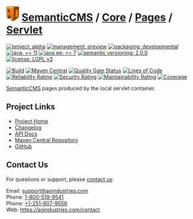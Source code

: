 # [<img src="ao-logo.png" alt="AO Logo" width="35" height="40">](https://github.com/ao-apps) [SemanticCMS](https://github.com/ao-apps/semanticcms) / [Core](https://github.com/ao-apps/semanticcms-core) / [Pages](https://github.com/ao-apps/semanticcms-core-pages) / [Servlet](https://github.com/ao-apps/semanticcms-core-pages-servlet)

[![project: alpha](https://semanticcms.com/ao-badges/project-alpha.svg)](https://aoindustries.com/life-cycle#project-alpha)
[![management: preview](https://semanticcms.com/ao-badges/management-preview.svg)](https://aoindustries.com/life-cycle#management-preview)
[![packaging: developmental](https://semanticcms.com/ao-badges/packaging-developmental.svg)](https://aoindustries.com/life-cycle#packaging-developmental)  
[![java: &gt;= 11](https://semanticcms.com/ao-badges/java-11.svg)](https://docs.oracle.com/en/java/javase/11/docs/api/)
[![java ee: &gt;= 7](https://semanticcms.com/ao-badges/javaee-7.svg)](https://docs.oracle.com/javaee/7/api/)
[![semantic versioning: 2.0.0](https://semanticcms.com/ao-badges/semver-2.0.0.svg)](http://semver.org/spec/v2.0.0.html)
[![license: LGPL v3](https://semanticcms.com/ao-badges/license-lgpl-3.0.svg)](https://www.gnu.org/licenses/lgpl-3.0)

[![Build](https://github.com/ao-apps/semanticcms-core-pages-servlet/workflows/Build/badge.svg?branch=master)](https://github.com/ao-apps/semanticcms-core-pages-servlet/actions?query=workflow%3ABuild)
[![Maven Central](https://maven-badges.herokuapp.com/maven-central/com.semanticcms/semanticcms-core-pages-servlet/badge.svg)](https://maven-badges.herokuapp.com/maven-central/com.semanticcms/semanticcms-core-pages-servlet)
[![Quality Gate Status](https://sonarcloud.io/api/project_badges/measure?branch=master&project=com.semanticcms%3Asemanticcms-core-pages-servlet&metric=alert_status)](https://sonarcloud.io/dashboard?branch=master&id=com.semanticcms%3Asemanticcms-core-pages-servlet)
[![Lines of Code](https://sonarcloud.io/api/project_badges/measure?branch=master&project=com.semanticcms%3Asemanticcms-core-pages-servlet&metric=ncloc)](https://sonarcloud.io/component_measures?branch=master&id=com.semanticcms%3Asemanticcms-core-pages-servlet&metric=ncloc)  
[![Reliability Rating](https://sonarcloud.io/api/project_badges/measure?branch=master&project=com.semanticcms%3Asemanticcms-core-pages-servlet&metric=reliability_rating)](https://sonarcloud.io/component_measures?branch=master&id=com.semanticcms%3Asemanticcms-core-pages-servlet&metric=Reliability)
[![Security Rating](https://sonarcloud.io/api/project_badges/measure?branch=master&project=com.semanticcms%3Asemanticcms-core-pages-servlet&metric=security_rating)](https://sonarcloud.io/component_measures?branch=master&id=com.semanticcms%3Asemanticcms-core-pages-servlet&metric=Security)
[![Maintainability Rating](https://sonarcloud.io/api/project_badges/measure?branch=master&project=com.semanticcms%3Asemanticcms-core-pages-servlet&metric=sqale_rating)](https://sonarcloud.io/component_measures?branch=master&id=com.semanticcms%3Asemanticcms-core-pages-servlet&metric=Maintainability)
[![Coverage](https://sonarcloud.io/api/project_badges/measure?branch=master&project=com.semanticcms%3Asemanticcms-core-pages-servlet&metric=coverage)](https://sonarcloud.io/component_measures?branch=master&id=com.semanticcms%3Asemanticcms-core-pages-servlet&metric=Coverage)

[SemanticCMS](https://github.com/ao-apps/semanticcms) pages produced by the local servlet container.

## Project Links
* [Project Home](https://semanticcms.com/core/pages/servlet/)
* [Changelog](https://semanticcms.com/core/pages/servlet/changelog)
* [API Docs](https://semanticcms.com/core/pages/servlet/apidocs/)
* [Maven Central Repository](https://search.maven.org/artifact/com.semanticcms/semanticcms-core-pages-servlet)
* [GitHub](https://github.com/ao-apps/semanticcms-core-pages-servlet)

## Contact Us
For questions or support, please [contact us](https://aoindustries.com/contact):

Email: [support@aoindustries.com](mailto:support@aoindustries.com)  
Phone: [1-800-519-9541](tel:1-800-519-9541)  
Phone: [+1-251-607-9556](tel:+1-251-607-9556)  
Web: https://aoindustries.com/contact
